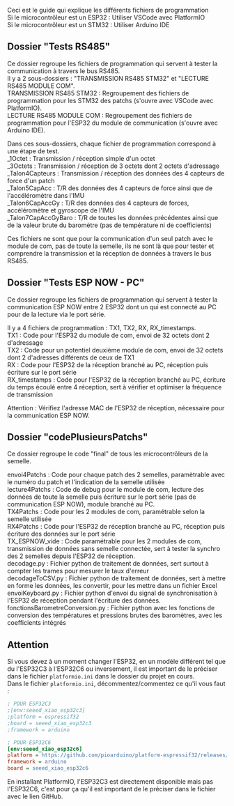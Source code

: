 Ceci est le guide qui explique les différents fichiers de programmation  
Si le microcontrôleur est un ESP32 : Utiliser VSCode avec PlatformIO  
Si le microcontrôleur est un STM32 : Utiliser Arduino IDE  
  
## Dossier "Tests RS485"
Ce dossier regroupe les fichiers de programmation qui servent à tester la communication à travers le bus RS485.  
Il y a 2 sous-dossiers : "TRANSMISSION RS485 STM32" et "LECTURE RS485 MODULE COM".  
TRANSMISSION RS485 STM32 : Regroupement des fichiers de programmation pour les STM32 des patchs (s'ouvre avec VSCode avec PlatformIO).  
LECTURE RS485 MODULE COM : Regroupement des fichiers de programmation pour l'ESP32 du module de communication (s'ouvre avec Arduino IDE).  
  
Dans ces sous-dossiers, chaque fichier de programmation correspond à une étape de test.  
_1Octet : Transmission / réception simple d'un octet  
_3Octets : Transmission / réception de 3 octets dont 2 octets d'adressage  
_Talon4Capteurs : Transmission / réception des données des 4 capteurs de force d'un patch  
_Talon5CapAcc : T/R des données des 4 capteurs de force ainsi que de l'accéléromètre dans l'IMU  
_Talon6CapAccGy : T/R des données des 4 capteurs de forces, accéléromètre et gyroscope de l'IMU  
_Talon7CapAccGyBaro : T/R de toutes les données précédentes ainsi que de la valeur brute du baromètre (pas de température ni de coefficients)  

Ces fichiers ne sont que pour la communication d'un seul patch avec le module de com, pas de toute la semelle, ils ne sont là que pour tester et comprendre la transmission et la réception de données à travers le bus RS485.  
  
## Dossier "Tests ESP NOW - PC"
Ce dossier regroupe les fichiers de programmation qui servent à tester la communication ESP NOW entre 2 ESP32 dont un qui est connecté au PC pour de la lecture via le port série.    
  
Il y a 4 fichiers de programmation : TX1, TX2, RX, RX_timestamps.  
TX1 : Code pour l'ESP32 du module de com, envoi de 32 octets dont 2 d'adressage  
TX2 : Code pour un potentiel deuxième module de com, envoi de 32 octets dont 2 d'adresses différents de ceux de TX1  
RX : Code pour l'ESP32 de la réception branché au PC, réception puis écriture sur le port série  
RX_timestamps : Code pour l'ESP32 de la réception branché au PC, écriture du temps écoulé entre 4 réception, sert à vérifier et optimiser la fréquence de transmission  

Attention : Vérifiez l'adresse MAC de l'ESP32 de réception, nécessaire pour la communication ESP NOW.  
  
## Dossier "codePlusieursPatchs"
Ce dossier regroupe le code "final" de tous les microcontrôleurs de la semelle.  
  
envoi4Patchs : Code pour chaque patch des 2 semelles, paramètrable avec le numéro du patch et l'indication de la semelle utilisée  
lecture4Patchs : Code de debug pour le module de com, lecture des données de toute la semelle puis écriture sur le port série (pas de communication ESP NOW), module branché au PC.  
TX4Patchs : Code pour les 2 modules de com, paramétrable selon la semelle utilisée  
RX4Patchs : Code pour l'ESP32 de réception branché au PC, réception puis écriture des données sur le port série  
TX_ESPNOW_vide : Code paramétrable pour les 2 modules de com, transmission de données sans semelle connectée, sert à tester la synchro des 2 semelles depuis l'ESP32 de réception.  
decodage.py : Fichier python de traitement de données, sert surtout à compter les trames pour mesurer le taux d'erreur  
decodageToCSV.py : Fichier python de traitement de données, sert à mettre en forme les données, les convertir, pour les mettre dans un fichier Excel  
envoiKeyboard.py : Fichier python d'envoi du signal de synchronisation à l'ESP32 de réception pendant l'écriture des données.  
fonctionsBarometreConversion.py : Fichier python avec les fonctions de conversion des températures et pressions brutes des baromètres, avec les coefficients intégrés 
   
## Attention 
Si vous devez à un moment changer l'ESP32, en un modèle différent tel que du l'ESP32C3 à l'ESP32C6 ou inversement, il est important de le préciser dans le fichier `platformio.ini` dans le dossier du projet en cours.  
Dans le fichier `platformio.ini`, décommentez/commentez ce qu'il vous faut :    
``` ini
; POUR ESP32C3
;[env:seeed_xiao_esp32c3]
;platform = espressif32
;board = seeed_xiao_esp32c3
;framework = arduino

; POUR ESP32C6
[env:seeed_xiao_esp32c6]
platform = https://github.com/pioarduino/platform-espressif32/releases/download/stable/platform-espressif32.zip
framework = arduino
board = seeed_xiao_esp32c6
```
En installant PlatformIO, l'ESP32C3 est directement disponible mais pas l'ESP32C6, c'est pour ça qu'il est important de le préciser dans le fichier avec le lien GitHub.

